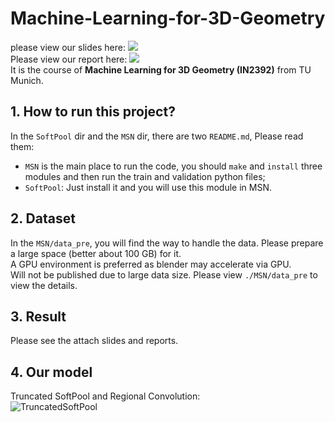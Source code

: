 # Machine-Learning-for-3D-Geometry
please view our slides here:  <a href="Final%20Presentation%20-%20ML3D.pdf"><img src="https://img.shields.io/badge/PDF-Slide-brightgreen"/></a>   
Please view our report here: <a href="Report.pdf"><img src="https://img.shields.io/badge/PDF-Report-red"/></a>   
It is the course of **Machine Learning for 3D Geometry (IN2392)** from TU Munich.  
## 1. How to run this project?
In the `SoftPool` dir and the `MSN` dir, there are two `README.md`, Please read them:  
- `MSN` is the main place to run the code, you should `make` and `install` three modules and then run the train and validation python files;  
- `SoftPool`: Just install it and you will use this module in MSN.  
## 2. Dataset
In the `MSN/data_pre`, you will find the way to handle the data. Please prepare a large space (better about 100 GB) for it.  
A GPU environment is preferred as blender may accelerate via GPU.  
Will not be published due to large data size. Please view `./MSN/data_pre` to view the details.
## 3. Result
Please see the attach slides and reports.
## 4. Our model
Truncated SoftPool and Regional Convolution:  
![TruncatedSoftPool](https://user-images.githubusercontent.com/70082542/183311310-95c16a86-e278-4efe-a9c7-0d6a63bd9d12.png)

